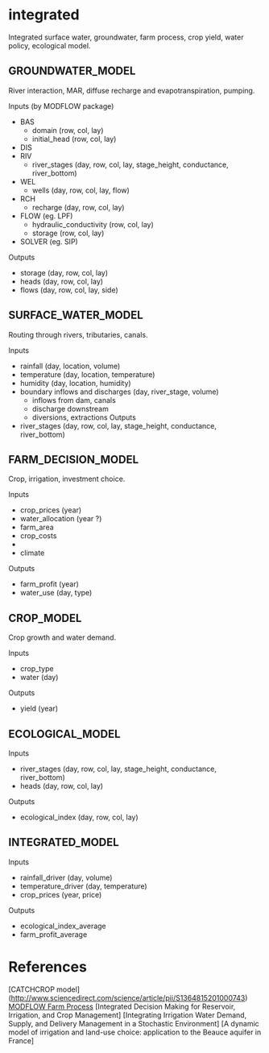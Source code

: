 # integrated
Integrated surface water, groundwater, farm process, crop yield, water policy, ecological model.

GROUNDWATER_MODEL
-------------------------
River interaction, MAR, diffuse recharge and evapotranspiration, pumping.

Inputs (by MODFLOW package)
* BAS
	- domain (row, col, lay)
	- initial_head (row, col, lay)
* DIS
* RIV
	- river_stages (day, row, col, lay, stage_height, conductance, river_bottom)
* WEL
	- wells (day, row, col, lay, flow)
* RCH
	- recharge (day, row, col, lay)
* FLOW (eg. LPF)
	- hydraulic_conductivity (row, col, lay)
	- storage (row, col, lay)
* SOLVER (eg. SIP)

Outputs
* storage (day, row, col, lay)
* heads (day, row, col, lay)
* flows (day, row, col, lay, side)


SURFACE_WATER_MODEL
-------------------------
Routing through rivers, tributaries, canals.

Inputs
* rainfall (day, location, volume)
* temperature (day, location, temperature)
* humidity (day, location, humidity)
* boundary inflows and discharges (day, river_stage, volume)
	- inflows from dam, canals
	- discharge downstream
	- diversions, extractions 
Outputs
* river_stages (day, row, col, lay, stage_height, conductance, river_bottom)


FARM_DECISION_MODEL
-------------------------
Crop, irrigation, investment choice.

Inputs
* crop_prices (year)
* water_allocation (year ?)
* farm_area
* crop_costs
* 
* climate

Outputs
* farm_profit (year)
* water_use (day, type)


CROP_MODEL
-------------------------
Crop growth and water demand.

Inputs
* crop_type
* water (day)

Outputs
* yield (year)


ECOLOGICAL_MODEL
-------------------------
Inputs
* river_stages (day, row, col, lay, stage_height, conductance, river_bottom)
* heads (day, row, col, lay)

Outputs
* ecological_index (day, row, col, lay)


INTEGRATED_MODEL
-------------------------
Inputs
* rainfall_driver (day, volume)
* temperature_driver (day, temperature)
* crop_prices (year, price)

Outputs
* ecological_index_average
* farm_profit_average



References
=========================
[CATCHCROP model] (http://www.sciencedirect.com/science/article/pii/S1364815201000743)
[MODFLOW Farm Process](http://water.usgs.gov/nrp/gwsoftware/mf2005_fmp/mf2005_fmp.html)
[Integrated Decision Making for Reservoir, Irrigation, and Crop Management]
[Integrating Irrigation Water Demand, Supply, and Delivery Management in a Stochastic Environment]
[A dynamic model of irrigation and land-use choice: application to the Beauce aquifer in France]
